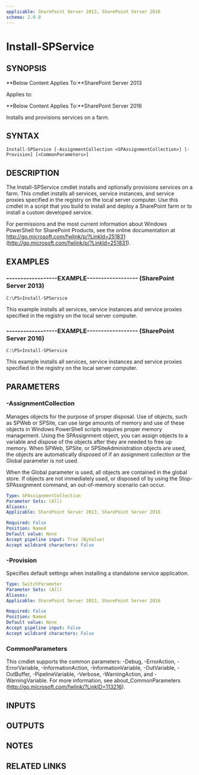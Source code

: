 ```yaml
---
applicable: SharePoint Server 2013, SharePoint Server 2016
schema: 2.0.0
---
```


# Install-SPService

## SYNOPSIS
**Below Content Applies To:**SharePoint Server 2013

Applies to:

**Below Content Applies To:**SharePoint Server 2016

Installs and provisions services on a farm.



## SYNTAX

```
Install-SPService [-AssignmentCollection <SPAssignmentCollection>] [-Provision] [<CommonParameters>]
```

## DESCRIPTION
The Install-SPService cmdlet installs and optionally provisions services on a farm.
This cmdlet installs all services, service instances, and service proxies specified in the registry on the local server computer.
Use this cmdlet in a script that you build to install and deploy a SharePoint farm or to install a custom developed service.

For permissions and the most current information about Windows PowerShell for SharePoint Products, see the online documentation at http://go.microsoft.com/fwlink/p/?LinkId=251831 (http://go.microsoft.com/fwlink/p/?LinkId=251831).

## EXAMPLES

### ------------------EXAMPLE------------------ (SharePoint Server 2013)
```
C:\PS>Install-SPService
```

This example installs all services, service instances and service proxies specified in the registry on the local server computer.

### ------------------EXAMPLE------------------ (SharePoint Server 2016)
```
C:\PS>Install-SPService
```

This example installs all services, service instances and service proxies specified in the registry on the local server computer.

## PARAMETERS

### -AssignmentCollection
Manages objects for the purpose of proper disposal.
Use of objects, such as SPWeb or SPSite, can use large amounts of memory and use of these objects in Windows PowerShell scripts requires proper memory management.
Using the SPAssignment object, you can assign objects to a variable and dispose of the objects after they are needed to free up memory.
When SPWeb, SPSite, or SPSiteAdministration objects are used, the objects are automatically disposed of if an assignment collection or the Global parameter is not used.

When the Global parameter is used, all objects are contained in the global store.
If objects are not immediately used, or disposed of by using the Stop-SPAssignment command, an out-of-memory scenario can occur.

```yaml
Type: SPAssignmentCollection
Parameter Sets: (All)
Aliases: 
Applicable: SharePoint Server 2013, SharePoint Server 2016

Required: False
Position: Named
Default value: None
Accept pipeline input: True (ByValue)
Accept wildcard characters: False
```

### -Provision
Specifies default settings when installing a standalone service application.

```yaml
Type: SwitchParameter
Parameter Sets: (All)
Aliases: 
Applicable: SharePoint Server 2013, SharePoint Server 2016

Required: False
Position: Named
Default value: None
Accept pipeline input: False
Accept wildcard characters: False
```

### CommonParameters
This cmdlet supports the common parameters: -Debug, -ErrorAction, -ErrorVariable, -InformationAction, -InformationVariable, -OutVariable, -OutBuffer, -PipelineVariable, -Verbose, -WarningAction, and -WarningVariable. For more information, see about_CommonParameters (http://go.microsoft.com/fwlink/?LinkID=113216).

## INPUTS

## OUTPUTS

## NOTES

## RELATED LINKS

